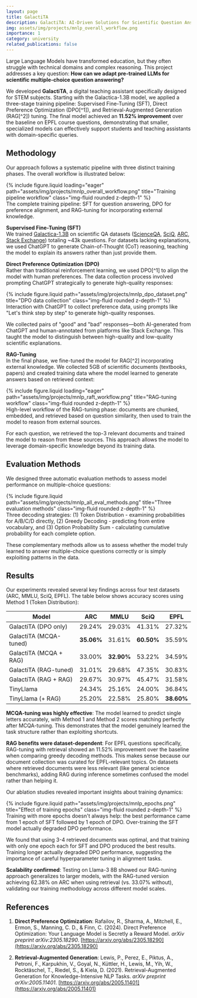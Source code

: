 ```yaml
---
layout: page
title: GalactiTA
description: GalactiTA: AI-Driven Solutions for Scientific Question Answering
img: assets/img/projects/mnlp_overall_workflow.png
importance: 1
category: university
related_publications: false
---
```

<!-- 
Categories:
- Research (Syrielle, SwissAI)
- Course Projects (MNLP, ...)
- Hackathons (...)
 -->

Large Language Models have transformed education, but they often struggle with technical domains and complex reasoning. This project addresses a key question: **How can we adapt pre-trained LLMs for scientific multiple-choice question answering?** 

We developed **GalactiTA**, a digital teaching assistant specifically designed for STEM subjects. Starting with the Galactica-1.3B model, we applied a three-stage training pipeline: Supervised Fine-Tuning (SFT), Direct Preference Optimization (DPO[^1]), and Retrieval-Augmented Generation (RAG[^2]) tuning. The final model achieved an **11.52% improvement** over the baseline on EPFL course questions, demonstrating that smaller, specialized models can effectively support students and teaching assistants with domain-specific queries.

## Methodology

Our approach follows a systematic pipeline with three distinct training phases. The overall workflow is illustrated below:

<div class="row">
    <div class="col-sm mt-3 mt-md-0">
        {% include figure.liquid loading="eager" path="assets/img/projects/mnlp_overall_workflow.png" title="Training pipeline workflow" class="img-fluid rounded z-depth-1" %}
    </div>
</div>
<div class="caption">
    The complete training pipeline: SFT for question answering, DPO for preference alignment, and RAG-tuning for incorporating external knowledge.
</div>

**Supervised Fine-Tuning (SFT)**  
We trained [Galactica-1.3B](https://huggingface.co/facebook/galactica-1.3b) on scientific QA datasets ([ScienceQA](https://scienceqa.github.io/), [SciQ](https://huggingface.co/datasets/allenai/sciq), [ARC](https://huggingface.co/datasets/allenai/ai2_arc), [Stack Exchange](https://huggingface.co/datasets/HuggingFaceH4/stack-exchange-preferences)) totaling ~43k questions. For datasets lacking explanations, we used ChatGPT to generate Chain-of-Thought (CoT) reasoning, teaching the model to explain its answers rather than just provide them.

**Direct Preference Optimization (DPO)**  
Rather than traditional reinforcement learning, we used DPO[^1] to align the model with human preferences. The data collection process involved prompting ChatGPT strategically to generate high-quality responses:

<div class="row justify-content-sm-center">
    <div class="col-sm-6 mt-3 mt-md-0">
        {% include figure.liquid path="assets/img/projects/mnlp_dpo_dataset.png" title="DPO data collection" class="img-fluid rounded z-depth-1" %}
    </div>
</div>
<div class="caption">
    Interaction with ChatGPT to collect preference data, using prompts like "Let's think step by step" to generate high-quality responses.
</div>

We collected pairs of "good" and "bad" responses—both AI-generated from ChatGPT and human-annotated from platforms like Stack Exchange. This taught the model to distinguish between high-quality and low-quality scientific explanations.

**RAG-Tuning**  
In the final phase, we fine-tuned the model for RAG[^2] incorporating external knowledge. We collected 5GB of scientific documents (textbooks, papers) and created training data where the model learned to generate answers based on retrieved context:

<div class="row">
    <div class="col-sm mt-3 mt-md-0">
        {% include figure.liquid loading="eager" path="assets/img/projects/mnlp_raft_workflow.png" title="RAG-tuning workflow" class="img-fluid rounded z-depth-1" %}
    </div>
</div>
<div class="caption">
    High-level workflow of the RAG-tuning phase: documents are chunked, embedded, and retrieved based on question similarity, then used to train the model to reason from external sources.
</div>

For each question, we retrieved the top-3 relevant documents and trained the model to reason from these sources. This approach allows the model to leverage domain-specific knowledge beyond its training data.

## Evaluation Methods

We designed three automatic evaluation methods to assess model performance on multiple-choice questions:

<div class="row justify-content-sm-center">
    <div class="col-sm-8 mt-3 mt-md-0">
        {% include figure.liquid path="assets/img/projects/mnlp_all_eval_methods.png" title="Three evaluation methods" class="img-fluid rounded z-depth-1" %}
    </div>
</div>
<div class="caption">
    Three decoding strategies: (1) Token Distribution - examining probabilities for A/B/C/D directly, (2) Greedy Decoding - predicting from entire vocabulary, and (3) Option Probability Sum - calculating cumulative probability for each complete option.
</div>

These complementary methods allow us to assess whether the model truly learned to answer multiple-choice questions correctly or is simply exploiting patterns in the data.

## Results

Our experiments revealed several key findings across four test datasets (ARC, MMLU, SciQ, EPFL). The table below shows accuracy scores using Method 1 (Token Distribution):

| Model | ARC | MMLU | SciQ | EPFL |
|-------|-----|------|------|------|
| GalactiTA (DPO only) | 29.24% | 29.03% | 41.31% | 27.32% |
| GalactiTA (MCQA-tuned) | **35.06%** | 31.61% | **60.50%** | 35.59% |
| GalactiTA (MCQA + RAG) | 33.00% | **32.90%** | 53.22% | 34.59% |
| GalactiTA (RAG-tuned) | 31.01% | 29.68% | 47.35% | 30.83% |
| GalactiTA (RAG + RAG) | 29.67% | 30.97% | 45.47% | 31.58% |
| TinyLlama | 24.34% | 25.16% | 24.00% | 36.84% |
| TinyLlama (+ RAG) | 25.20% | 22.58% | 25.80% | **38.60%** |

**MCQA-tuning was highly effective**: The model learned to predict single letters accurately, with Method 1 and Method 2 scores matching perfectly after MCQA-tuning. This demonstrates that the model genuinely learned the task structure rather than exploiting shortcuts.

**RAG benefits were dataset-dependent**: For EPFL questions specifically, RAG-tuning with retrieval showed an 11.52% improvement over the baseline when comparing greedy decoding methods. This makes sense because our document collection was curated for EPFL-relevant topics. On datasets where retrieved documents were less relevant (like general science benchmarks), adding RAG during inference sometimes confused the model rather than helping it.

Our ablation studies revealed important insights about training dynamics:

<div class="row justify-content-sm-center">
    <div class="col-sm-6 mt-3 mt-md-0">
        {% include figure.liquid path="assets/img/projects/mnlp_epochs.png" title="Effect of training epochs" class="img-fluid rounded z-depth-1" %}
    </div>
</div>
<div class="caption">
    Training with more epochs doesn't always help: the best performance came from 1 epoch of SFT followed by 1 epoch of DPO. Over-training the SFT model actually degraded DPO performance.
</div>

We found that using 3-4 retrieved documents was optimal, and that training with only one epoch each for SFT and DPO produced the best results. Training longer actually degraded DPO performance, suggesting the importance of careful hyperparameter tuning in alignment tasks.

**Scalability confirmed**: Testing on Llama-3 8B showed our RAG-tuning approach generalizes to larger models, with the RAG-tuned version achieving 62.38% on ARC when using retrieval (vs. 33.07% without), validating our training methodology across different model scales.

## References

1. **Direct Preference Optimization**: Rafailov, R., Sharma, A., Mitchell, E., Ermon, S., Manning, C. D., & Finn, C. (2024). Direct Preference Optimization: Your Language Model is Secretly a Reward Model. *arXiv preprint arXiv:2305.18290*. [https://arxiv.org/abs/2305.18290](https://arxiv.org/abs/2305.18290)

2. **Retrieval-Augmented Generation**: Lewis, P., Perez, E., Piktus, A., Petroni, F., Karpukhin, V., Goyal, N., Küttler, H., Lewis, M., Yih, W., Rocktäschel, T., Riedel, S., & Kiela, D. (2021). Retrieval-Augmented Generation for Knowledge-Intensive NLP Tasks. *arXiv preprint arXiv:2005.11401*. [https://arxiv.org/abs/2005.11401](https://arxiv.org/abs/2005.11401)